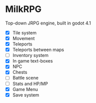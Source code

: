 # MilkRPG

Top-down JRPG engine, built in godot 4.1



- [x] Tile system
- [x] Movement
- [x] Teleports
- [x] Teleports between maps
- [ ] Inventory system
- [X] In game text-boxes
- [x] NPC
- [X] Chests
- [ ] Battle scene
- [ ] Stats and HP/MP
- [X] Game Menu
- [X] Save system

